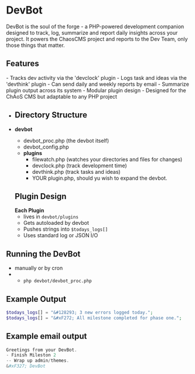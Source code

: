 <h1>DevBot</h1>
DevBot is the soul of the forge - a PHP-powered development companion designed to track, log, summarize and report daily insights across your project. It powers the ChaosCMS project and reports to the Dev Team, only those things that matter.

<h2> Features</h2>
- Tracks dev activity via the 'devclock' plugin
- Logs task and ideas via the 'devthink' plugin
- Can send daily and weekly reports by email
- Summarize plugin output across its system
- Modular plugin design
- Designed for the ChAoS CMS but adaptable to any PHP project

- <h2> Directory Structure</h2>
- <strong>devbot</strong>
  <ul>
    <li>devbot_proc.php (the devbot itself)</li>
    <li>devbot_config.php</li>
     <li><strong>plugins</strong>
       <ul>
        <li>filewatch.php (watches your directories and files for changes)</li>
        <li>devclock.php (track development time)</li>
        <li>devthink.php (track tasks and ideas)</li>
        <li>YOUR plugin.php, should yu wish to expand the devbot.</li>
       </ul>
     </li>
  </ul>
 
  <h2>Plugin Design</h2>
  <strong>Each Plugin</strong>
  <ul>
    <li>lives in <code>devbot/plugins</code></li>
    <li>Gets autoloaded by devbot</li>
    <li>Pushes strings into <code>$todays_logs[]</code></li>
    <li>Uses standard log or JSON I/O</li>
 </ul>
    
  ## Running the DevBot
  - manually or by cron
   - - <code>php devbot/devbot_proc.php</code>
  
  ## Example Output
  ```php
  $todays_logs[] = "&#128293; 3 new errors logged today.";
  $todays_logs[] = "&#xF272; All milestone completed for phase one.";
 ```
  ## Example email output
  ```php
  Greetings from your DevBot.
  - Finish Mileston 2
  -- Wrap up admin/themes.
  &#xF327; DevBot
```
